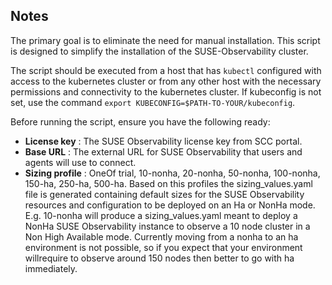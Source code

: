 ## Notes

The primary goal is to eliminate the need for manual installation.  This script is designed to simplify the installation of the SUSE-Observability cluster.  


The script should be executed from a host that has `kubectl` configured with access to the kubernetes cluster or from any other host with the necessary permissions and connectivity to the kubernetes cluster. 
If kubeconfig is not set, use the command `export KUBECONFIG=$PATH-TO-YOUR/kubeconfig`.

Before running the script, ensure you have the following ready:  
- **License key** : The SUSE Observability license key from SCC portal.
- **Base URL** : The external URL for SUSE Observability that users and agents will use to connect. 
- **Sizing profile** : OneOf trial, 10-nonha, 20-nonha, 50-nonha, 100-nonha, 150-ha, 250-ha, 500-ha. Based on this profiles the sizing_values.yaml file is generated containing default sizes for the SUSE Observability resources and configuration to be deployed on an Ha or NonHa mode. E.g. 10-nonha will produce a sizing_values.yaml meant to deploy a NonHa SUSE Observability instance to observe a 10 node cluster in a Non High Available mode. Currently moving from a nonha to an ha environment is not possible, so if you expect that your environment willrequire to observe around 150 nodes then better to go with ha immediately.
